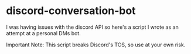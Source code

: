 # discord-conversation-bot
I was having issues with the discord API so here's a script I wrote as an attempt at a personal DMs bot.

Important Note: This script breaks Discord's TOS, so use at your own risk.
